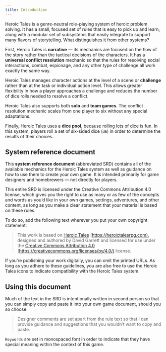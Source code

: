 ```yaml
---
title: Introduction
---
```


Heroic Tales is a genre-neutral role-playing system of heroic problem solving. It has a small, focused set of rules that is easy to pick up and learn, along with a modular set of subsystems that easily integrate to support many flavors of storytelling. What distinguishes it from other systems?

First, Heroic Tales is **narrative** — its mechanics are focused on the flow of the story rather than the tactical decisions of the characters. It has a **universal conflict resolution** mechanic so that the rules for resolving social interactions, combat, espionage, and any other type of challenge all work exactly the same way.

Heroic Tales manages character actions at the level of a scene or **challenge** rather than at the task or individual action level. This allows greater flexibility in how a player approaches a challenge and reduces the number of dice rolls needed to resolve a conflict.

Heroic Tales also supports both **solo** and **team games**. The conflict resolution mechanic scales from one player to six without any special adaptations.

Finally, Heroic Tales uses a **dice pool**, because rolling lots of dice is fun. In this system, players roll a set of six-sided dice (`d6`) in order to determine the results of their choices.

## System reference document

This **system reference document** (abbreviated SRD) contains all of the available mechanics for the Heroic Tales system as well as guidance on how to use them to create your own game. It is intended primarily for game designers and homebrewers — not directly for players.

This entire SRD is licensed under the Creative Commons Attribution 4.0 license, which gives you the right to use as many or as few of the concepts and words as you’d like in your own games, settings, adventures, and other content, as long as you make a clear statement that your material is based on these rules.

To do so, add the following text wherever you put your own copyright statement:

> This work is based on [Heroic Tales](https://heroictalesrpg.com) (<https://heroictalesrpg.com),> designed and authored by David Garrett and licensed for use under the [Creative Commons Attribution 4.0](https://creativecommons.org/licenses/by/4.0/) (<https://creativecommons.org/licenses/by/4.0/)> license.

If you’re publishing your work digitally, you can omit the printed URLs. As long as you adhere to these guidelines, you are also free to use the Heroic Tales icons to indicate compatibility with the Heroic Tales system.

## Using this document

Much of the text in the SRD is intentionally written in second person so that you can simply copy and paste it into your own game document, should you so choose.

> Designer comments are set apart from the rule text so that I can provide guidance and suggestions that you wouldn’t want to copy and paste.

`Keywords` are set in monospaced font in order to indicate that they have special meaning within the context of this game.